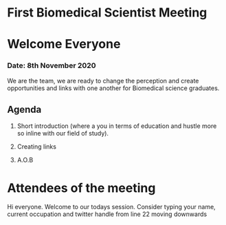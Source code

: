 # First Biomedical Scientist Meeting
# Welcome Everyone
### Date: 8th November 2020
We are the team, we are ready to change the perception and create opportunities and links with one another for Biomedical science graduates.


## Agenda

1. Short introduction (where a you in terms of  education and hustle  more so inline  with our field  of study).

2. Creating  links

3. A.O.B



# Attendees of the meeting

Hi everyone.
Welcome to our todays session.
Consider typing your name, current occupation and twitter handle from line  22 moving downwards


